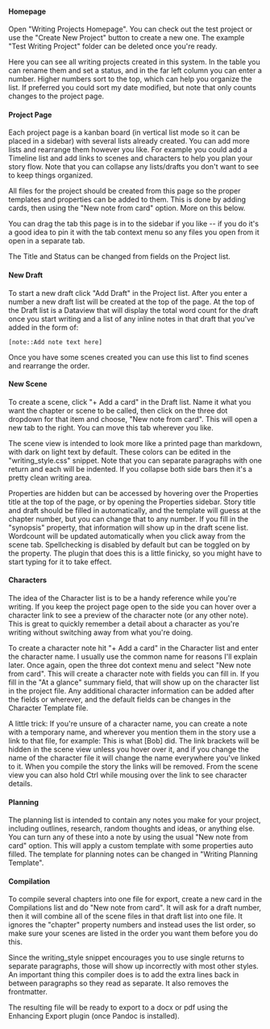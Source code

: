 #### Homepage
Open "Writing Projects Homepage". You can check out the test project or use the "Create New Project" button to create a new one. The example "Test Writing Project" folder can be deleted once you're ready. 

Here you can see all writing projects created in this system. In the table you can rename them and set a status, and in the far left column you can enter a number. Higher numbers sort to the top, which can help you organize the list. If preferred you could sort my date modified, but note that only counts changes to the project page.

#### Project Page
Each project page is a kanban board (in vertical list mode so it can be placed in a sidebar) with several lists already created. You can add more lists and rearrange them however you like. For example you could add a Timeline list and add links to scenes and characters to help you plan your story flow. Note that you can collapse any lists/drafts you don't want to see to keep things organized. 

All files for the project should be created from this page so the proper templates and properties can be added to them. This is done by adding cards, then using the "New note from card" option. More on this below.

You can drag the tab this page is in to the sidebar if you like -- if you do it's a good idea to pin it with the tab context menu so any files you open from it open in a separate tab.

The Title and Status can be changed from fields on the Project list.

#### New Draft
To start a new draft click "Add Draft" in the Project list. After you enter a number a new draft list will be created at the top of the page. At the top of the Draft list is a Dataview that will display the total word count for the draft once you start writing and a list of any inline notes in that draft that you've added in the form of: 
```
[note::Add note text here] 
```

Once you have some scenes created you can use this list to find scenes and rearrange the order.

#### New Scene
To create a scene, click "+ Add a card" in the Draft list. Name it what you want the chapter or scene to be called, then click on the three dot dropdown for that item and choose, "New note from card". This will open a new tab to the right. You can move this tab wherever you like.

The scene view is intended to look more like a printed page than markdown, with dark on light text by default. These colors can be edited in the "writing_style.css" snippet. Note that you can separate paragraphs with one return and each will be indented. If you collapse both side bars then it's a pretty clean writing area.

Properties are hidden but can be accessed by hovering over the Properties title at the top of the page, or by opening the Properties sidebar. Story title and draft should be filled in automatically, and the template will guess at the chapter number, but you can change that to any number. If you fill in the "synopsis" property, that information will show up in the draft scene list. Wordcount will be updated automatically when you click away from the scene tab. Spellchecking is disabled by default but can be toggled on by the property. The plugin that does this is a little finicky, so you might have to start typing for it to take effect.

#### Characters
The idea of the Character list is to be a handy reference while you're writing. If you keep the project page open to the side you can hover over a character link to see a preview of the character note (or any other note). This is great to quickly remember a detail about a character as you're writing without switching away from what you're doing.

To create a character note hit "+ Add a card" in the Character list and enter the character name. I usually use the common name for reasons I'll explain later. Once again, open the three dot context menu and select "New note from card". This will create a character note with fields you can fill in. If you fill in the "At a glance" summary field, that will show up on the character list in the project file. Any additional character information can be added after the fields or wherever, and the default fields can be changes in the Character Template file. 

A little trick: If you're unsure of a character name, you can create a note with a temporary name, and wherever you mention them in the story use a link to that file, for example: This is what [Bob] did. The link brackets will be hidden in the scene view unless you hover over it, and if you change the name of the character file it will change the name everywhere you've linked to it. When you compile the story the links will be removed. From the scene view you can also hold Ctrl while mousing over the link to see character details.

#### Planning
The planning list is intended to contain any notes you make for your project, including outlines, research, random thoughts and ideas, or anything else. You can turn any of these into a note by using the usual "New note from card" option. This will apply a custom template with some properties auto filled. The template for planning notes can be changed in "Writing Planning Template".

#### Compilation
To compile several chapters into one file for export, create a new card in the Compilations list and do "New note from card". It will ask for a draft number, then it will combine all of the scene files in that draft list into one file. It ignores the "chapter" property numbers and instead uses the list order, so make sure your scenes are listed in the order you want them before you do this. 

Since the writing_style snippet encourages you to use single returns to separate paragraphs, those will show up incorrectly with most other styles. An important thing this compiler does is to add the extra lines back in between paragraphs so they read as separate. It also removes the frontmatter. 

The resulting file will be ready to export to a docx or pdf using the Enhancing Export plugin (once Pandoc is installed).

